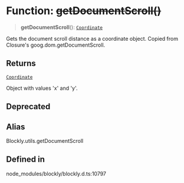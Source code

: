 # Function: ~~getDocumentScroll()~~

> **getDocumentScroll**(): [`Coordinate`](../classes/Coordinate.md)

Gets the document scroll distance as a coordinate object.
Copied from Closure's goog.dom.getDocumentScroll.

## Returns

[`Coordinate`](../classes/Coordinate.md)

Object with values 'x' and 'y'.

## Deprecated

## Alias

Blockly.utils.getDocumentScroll

## Defined in

node_modules/blockly/blockly.d.ts:10797
